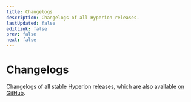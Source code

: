 ```yaml
---
title: Changelogs
description: Changelogs of all Hyperion releases.
lastUpdated: false
editLink: false
prev: false
next: false
---
```


<script setup>
import ChangelogList from '@theme/components/ChangelogList.vue'
</script>

# Changelogs

Changelogs of all stable Hyperion releases, which are also available [on GitHub](https://github.com/hyperion-project/hyperion.ng/releases).

<ChangelogList />
